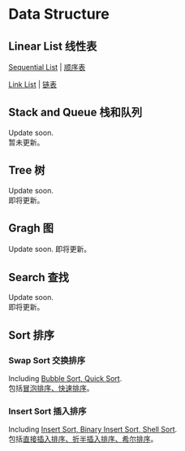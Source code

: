 # Data Structure

## Linear List 线性表

[Sequential List](https://github.com/Cohanbb/mycode/blob/main/cpp/DS/SeqList.cpp) |
[顺序表](https://github.com/Cohanbb/mycode/blob/main/cpp/DS/SeqList.cpp)

[Link List](https://github.com/Cohanbb/mycode/blob/main/cpp/DS/LinkList.cpp) | 
[链表](https://github.com/Cohanbb/mycode/blob/main/cpp/DS/LinkList.cpp)

## Stack and Queue 栈和队列

Update soon.  
暂未更新。  

## Tree 树

Update soon.  
即将更新。  

## Gragh 图

Update soon.
即将更新。

## Search 查找

Update soon.  
即将更新。  

## Sort 排序

### Swap Sort 交换排序

Including [Bubble Sort, Quick Sort](https://github.com/Cohanbb/mycode/blob/main/cpp/DS/swap_sort.cpp).  
包括[冒泡排序、快速排序](https://github.com/Cohanbb/mycode/blob/main/cpp/DS/swap_sort.cpp)。

### Insert Sort 插入排序

Including [Insert Sort, Binary Insert Sort, Shell Sort](https://github.com/Cohanbb/mycode/blob/main/cpp/DS/insert_sort.cpp).   
包括[直接插入排序、折半插入排序、希尔排序](https://github.com/Cohanbb/mycode/blob/main/cpp/DS/insert_sort.cpp)。





